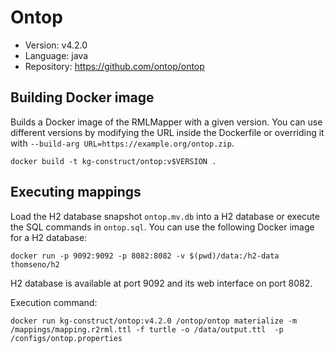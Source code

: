 # Ontop

- Version: v4.2.0
- Language: java
- Repository: https://github.com/ontop/ontop

## Building Docker image

Builds a Docker image of the RMLMapper with a given version.
You can use different versions by modifying the URL inside the Dockerfile
or overriding it with `--build-arg URL=https://example.org/ontop.zip`.

```
docker build -t kg-construct/ontop:v$VERSION .
```

## Executing mappings

Load the H2 database snapshot `ontop.mv.db` into a H2 database
or execute the SQL commands in `ontop.sql`.
You can use the following Docker image for a H2 database:

```
docker run -p 9092:9092 -p 8082:8082 -v $(pwd)/data:/h2-data thomseno/h2
```

H2 database is available at port 9092 and its web interface on port 8082.

Execution command:

```
docker run kg-construct/ontop:v4.2.0 /ontop/ontop materialize -m /mappings/mapping.r2rml.ttl -f turtle -o /data/output.ttl  -p /configs/ontop.properties
```
